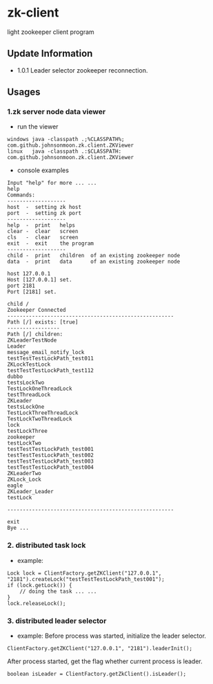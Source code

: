# zk-client
light zookeeper client program

## Update Information
- 1.0.1
Leader selector zookeeper reconnection.

## Usages
### 1.zk server node data viewer
- run the viewer
```
windows java -classpath .;%CLASSPATH%;  com.github.johnsonmoon.zk.client.ZKViewer
linux   java -classpath .:$CLASSPATH:  com.github.johnsonmoon.zk.client.ZKViewer
```
- console examples
```
Input "help" for more ... ...
help
Commands: 
-------------------
host  -  setting zk host
port  -  setting zk port
-------------------
help  -  print   helps 
clear -  clear   screen 
cls   -  clear   screen 
exit  -  exit    the program 
-------------------
child -  print   children  of an existing zookeeper node 
data  -  print   data      of an existing zookeeper node 

host 127.0.0.1
Host [127.0.0.1] set.
port 2181
Port [2181] set.

child /
Zookeeper Connected
------------------------------------------------------
Path [/] exists: [true]
-----------------
Path [/] children:
ZKLeaderTestNode
Leader
message_email_notify_lock
testTestTestLockPath_test011
ZKLockTestLock
testTestTestLockPath_test112
dubbo
testsLockTwo
TestLockOneThreadLock
testThreadLock
ZKLeader
testsLockOne
TestLockThreeThreadLock
TestLockTwoThreadLock
lock
testLockThree
zookeeper
testLockTwo
testTestTestLockPath_test001
testTestTestLockPath_test002
testTestTestLockPath_test003
testTestTestLockPath_test004
ZKLeaderTwo
ZKLock_Lock
eagle
ZKLeader_Leader
testLock

------------------------------------------------------

exit
Bye ...
```

### 2. distributed task lock

- example:
```
Lock lock = ClientFactory.getZKClient("127.0.0.1", "2181").createLock("testTestTestLockPath_test001");
if (lock.getLock()) {
    // doing the task ... ...
}
lock.releaseLock();
```

### 3. distributed leader selector

- example:
Before process was started, initialize the leader selector.
```
ClientFactory.getZKClient("127.0.0.1", "2181").leaderInit();
```

After process started, get the flag whether current process is leader.
```
boolean isLeader = ClientFactory.getZkClient().isLeader();
```
